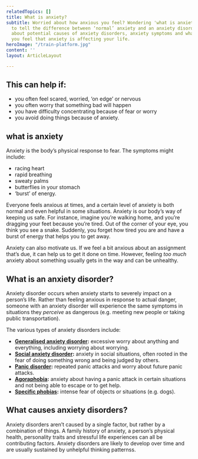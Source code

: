 ```yaml
---
relatedTopics: []
title: What is anxiety?
subtitle: Worried about how anxious you feel? Wondering 'what is anxiety'? Learn how
  to tell the difference between ‘normal’ anxiety and an anxiety disorder. Find out
  about potential causes of anxiety disorders, anxiety symptoms and what to do if
  you feel that anxiety is affecting your life.
heroImage: "/train-platform.jpg"
content: ''
layout: ArticleLayout

---
```

## **This can help if:**

* you often feel scared, worried, ‘on edge’ or nervous
* you often worry that something bad will happen
* you have difficulty concentrating because of fear or worry
* you avoid doing things because of anxiety.

## **what is anxiety**

Anxiety is the body’s physical response to fear. The symptoms might include:

* racing heart
* rapid breathing
* sweaty palms
* butterflies in your stomach
* ‘burst’ of energy.

Everyone feels anxious at times, and a certain level of anxiety is both normal and even helpful in some situations. Anxiety is our body’s way of keeping us safe. For instance, imagine you’re walking home, and you’re dragging your feet because you’re tired. Out of the corner of your eye, you think you see a snake. Suddenly, you forget how tired you are and have a burst of energy that helps you to get away.

Anxiety can also motivate us. If we feel a bit anxious about an assignment that’s due, it can help us to get it done on time. However, feeling _too much_ anxiety about something usually gets in the way and can be unhealthy.

## **What is an anxiety disorder?**

Anxiety disorder occurs when anxiety starts to severely impact on a person’s life. Rather than feeling anxious in response to actual danger, someone with an anxiety disorder will experience the same symptoms in situations they _perceive_ as dangerous (e.g. meeting new people or taking public transportation).

The various types of anxiety disorders include:

* [**Generalised anxiety disorder**](https://au.reachout.com/articles/generalised-anxiety-disorder)**:** excessive worry about anything and everything, including worrying about worrying.
* [**Social anxiety disorder**](https://au.reachout.com/articles/social-anxiety-disorder)**:** anxiety in social situations, often rooted in the fear of doing something wrong and being judged by others.
* [**Panic disorder**](https://au.reachout.com/articles/what-are-panic-attacks)**:** repeated panic attacks and worry about future panic attacks.
* [**Agoraphobia**](https://au.reachout.com/articles/what-is-agoraphobia)**:** anxiety about having a panic attack in certain situations and not being able to escape or to get help.
* [**Specific phobias**](https://au.reachout.com/articles/how-to-tell-if-you-have-a-phobia)**:** intense fear of objects or situations (e.g. dogs).

## **What causes anxiety disorders?**

Anxiety disorders aren’t caused by a single factor, but rather by a combination of things. A family history of anxiety, a person’s physical health, personality traits and stressful life experiences can all be contributing factors. Anxiety disorders are likely to develop over time and are usually sustained by unhelpful thinking patternss.